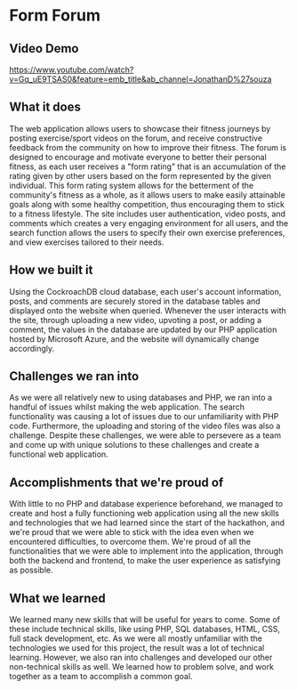 # Form Forum

## Video Demo
https://www.youtube.com/watch?v=Gq_uE9TSAS0&feature=emb_title&ab_channel=JonathanD%27souza

## What it does
The web application allows users to showcase their fitness journeys by posting exercise/sport videos on the forum, and receive constructive feedback from the community on how to improve their fitness. The forum is designed to encourage and motivate everyone to better their personal fitness, as each user receives a "form rating" that is an accumulation of the rating given by other users based on the form represented by the given individual. This form rating system allows for the betterment of the community's fitness as a whole, as it allows users to make easily attainable goals along with some healthy competition, thus encouraging them to stick to a fitness lifestyle. The site includes user authentication, video posts, and comments which creates a very engaging environment for all users, and the search function allows the users to specify their own exercise preferences, and view exercises tailored to their needs. 
## How we built it
Using the CockroachDB cloud database, each user's account information, posts, and comments are securely stored in the database tables and displayed onto the website when queried. Whenever the user interacts with the site, through uploading a new video, upvoting a post, or adding a comment, the values in the database are updated by our PHP application hosted by Microsoft Azure, and the website will dynamically change accordingly.
## Challenges we ran into
As we were all relatively new to using databases and PHP, we ran into a handful of issues whilst making the web application. The search functionality was causing a lot of issues due to our unfamiliarity with PHP code. Furthermore, the uploading and storing of the video files was also a challenge. Despite these challenges, we were able to persevere as a team and come up with unique solutions to these challenges and create a functional web application. 
## Accomplishments that we're proud of
With little to no PHP and database experience beforehand, we managed to create and host a fully functioning web application using all the new skills and technologies that we had learned since the start of the hackathon, and we're proud that we were able to stick with the idea even when we encountered difficulties, to overcome them. We're proud of all the functionalities that we were able to implement into the application, through both the backend and frontend, to make the user experience as satisfying as possible. 
## What we learned
We learned many new skills that will be useful for years to come. Some of these include technical skills, like using PHP, SQL databases, HTML, CSS, full stack development, etc. As we were all mostly unfamiliar with the technologies we used for this project, the result was a lot of technical learning. However, we also ran into challenges and developed our other non-technical skills as well. We learned how to problem solve, and work together as a team to accomplish a common goal.  
